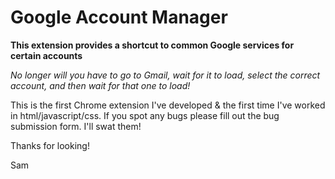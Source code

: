  # Google Account Manager

**This extension provides a shortcut to common Google services for certain accounts**

*No longer will you have to go to Gmail, wait for it to load, select the correct account, and then wait for that one to load!*

This is the first Chrome extension I've developed & the first time I've worked in html/javascript/css. If you spot any bugs please fill out the bug submission form. I'll swat them!

Thanks for looking!

Sam


